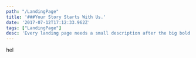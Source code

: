 ```yaml
---
path: "/LandingPage"
title: '###Your Story Starts With Us.'
date: '2017-07-12T17:12:33.962Z'
tags: ["LandingPage"]
desc: 'Every landing page needs a small description after the big bold title'
---
```


hel